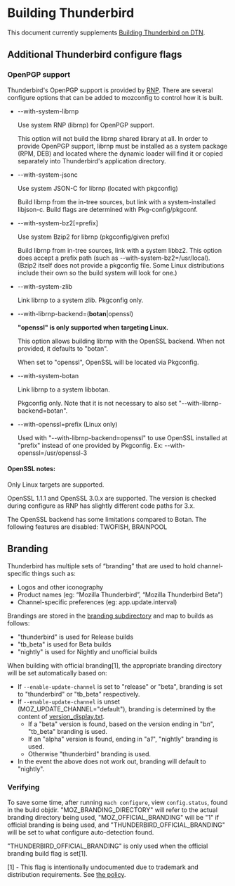 # Building Thunderbird

This document currently supplements [Building Thunderbird on DTN](https://developer.thunderbird.net/thunderbird-development/building-thunderbird).

## Additional Thunderbird configure flags

### OpenPGP support

Thunderbird's OpenPGP support is provided by [RNP](https://github.com/rnpgp/rnp).
There are several configure options that can be added to mozconfig to control
how it is built.

* --with-system-librnp

  Use system RNP (librnp) for OpenPGP support.

  This option will not build the librnp shared library at all. In order to
  provide OpenPGP support, librnp must be installed as a system package (RPM,
  DEB) and located where the dynamic loader will find it or copied separately
  into Thunderbird's application directory.

* --with-system-jsonc

  Use system JSON-C for librnp (located with pkgconfig)

  Build librnp from the in-tree sources, but link with a system-installed
  libjson-c. Build flags are determined with Pkg-config/pkgconf.

* --with-system-bz2[=prefix]

  Use system Bzip2 for librnp (pkgconfig/given prefix)

  Build librnp from in-tree sources, link with a system libbz2.
  This option does accept a prefix path (such as --with-system-bz2=/usr/local).
  (Bzip2 itself does not provide a pkgconfig file. Some Linux distributions
  include their own so the build system will look for one.)

* --with-system-zlib

  Link librnp to a system zlib. Pkgconfig only.

* --with-librnp-backend=(**botan**|openssl)

  **"openssl" is only supported when targeting Linux.**

  This option allows building librnp with the OpenSSL backend. When not provided,
  it defaults to "botan".

  When set to "openssl", OpenSSL will be located via Pkgconfig.

* --with-system-botan

  Link librnp to a system libbotan.

  Pkgconfig only. Note that it is not necessary to also set
  "--with-librnp-backend=botan".

* --with-openssl=prefix (Linux only)

  Used with "--with-librnp-backend=openssl" to use OpenSSL installed at "prefix"
  instead of one provided by Pkgconfig. Ex: --with-openssl=/usr/openssl-3

#### OpenSSL notes:

Only Linux targets are supported.

OpenSSL 1.1.1 and OpenSSL 3.0.x are supported. The version is checked during
configure as RNP has slightly different code paths for 3.x.

The OpenSSL backend has some limitations compared to Botan. The following
features are disabled:
TWOFISH, BRAINPOOL


## Branding

Thunderbird has multiple sets of “branding” that are used to hold channel-specific
things such as:
  * Logos and other iconography
  * Product names (eg: “Mozilla Thunderbird”, “Mozilla Thunderbird Beta”)
  * Channel-specific preferences (eg: app.update.interval)

Brandings are stored in the [branding subdirectory](https://searchfox.org/comm-central/source/mail/branding)
and map to builds as follows:

  - "thunderbird" is used for Release builds
  - "tb_beta" is used for Beta builds
  - "nightly" is used for Nightly and unofficial builds

When building with official branding[1], the appropriate branding directory
will be set automatically based on:

  - If `--enable-update-channel` is set to "release" or "beta", branding
    is set to "thunderbird" or "tb_beta" respectively.
  - If `--enable-update-channel` is unset (MOZ_UPDATE_CHANNEL="default"), branding
    is determined by the content of [version_display.txt](https://searchfox.org/comm-central/source/mail/config/version_display.txt).
    - If a "beta" version is found, based on the version ending in "b*n*", "tb_beta"
      branding is used.
    - If an "alpha" version is found, ending in "a*1*", "nightly" branding is used.
    - Otherwise "thunderbird" branding is used.
  - In the event the above does not work out, branding will default to "nightly".

### Verifying

To save some time, after running `mach configure`, view `config.status`, found in
the build objdir. "MOZ_BRANDING_DIRECTORY" will refer to the actual branding
directory being used, "MOZ_OFFICIAL_BRANDING" will be "1" if official branding
is being used, and "THUNDERBIRD_OFFICIAL_BRANDING" will be set to what configure
auto-detection found.

"THUNDERBIRD_OFFICIAL_BRANDING" is only used when the official branding build
flag is set[1].

[1] - This flag is intentionally undocumented due to trademark and distribution
requirements. See [the policy](https://www.mozilla.org/en-US/foundation/trademarks/distribution-policy/).
